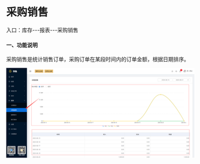 # 采购销售

入口：库存---报表---采购销售

#### 一、功能说明

​		采购销售是统计销售订单，采购订单在某段时间内的订单金额，根据日期排序。 	

![PNG](..\image\报表管理\02-采购销售01.jpg)


